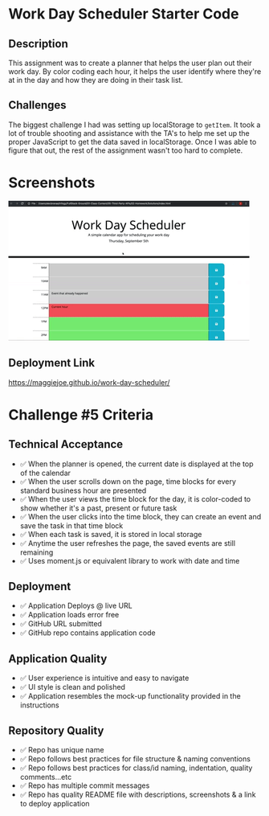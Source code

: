 # Work Day Scheduler Starter Code


## Description
This assignment was to create a planner that helps the user plan out their work day. By color coding each hour, it helps the user identify where they're at in the day and how they are doing in their task list.

## Challenges
The biggest challenge I had was setting up localStorage to `getItem`. It took a lot of trouble shooting and assistance with the TA's to help me set up the proper JavaScript to get the data saved in localStorage. Once I was able to figure that out, the rest of the assignment wasn't too hard to complete.

# Screenshots
![](./assets/images/scheduler-mock-up.gif)

## Deployment Link

https://maggiejoe.github.io/work-day-scheduler/


# Challenge #5 Criteria


## Technical Acceptance
*  :white_check_mark: When the planner is opened, the current date is displayed at the top of the calendar
*  :white_check_mark: When the user scrolls down on the page, time blocks for every standard business hour are presented
*  :white_check_mark: When the user views the time block for the day, it is color-coded to show whether it's a past, present or future task
* :white_check_mark:  When the user clicks into the time block, they can create an event and save the task in that time block
*  :white_check_mark: When each task is saved, it is stored in local storage
*  :white_check_mark: Anytime the user refreshes the page, the saved events are still remaining
*  :white_check_mark: Uses moment.js or equivalent library to work with date and time

## Deployment

*  :white_check_mark: Application Deploys @ live URL
*  :white_check_mark: Application loads error free
*  :white_check_mark: GitHub URL submitted
*  :white_check_mark: GitHub repo contains application code

## Application Quality

*  :white_check_mark: User experience is intuitive and easy to navigate
*  :white_check_mark: UI style is clean and polished
*  :white_check_mark: Application resembles the mock-up functionality provided in the instructions

## Repository Quality
*  :white_check_mark: Repo has unique name
*  :white_check_mark: Repo follows best practices for file structure & naming conventions
*  :white_check_mark: Repo follows best practices for class/id naming, indentation, quality comments...etc
*  :white_check_mark: Repo has multiple commit messages
*  :white_check_mark: Repo has quality README file with descriptions, screenshots & a link to deploy application